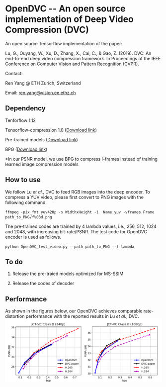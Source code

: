 # OpenDVC -- An open source implementation of Deep Video Compression (DVC)

An open source Tensorflow implementation of the paper:

Lu, G., Ouyang, W., Xu, D., Zhang, X., Cai, C., & Gao, Z. (2019). DVC: An end-to-end deep video compression framework. In Proceedings of the IEEE Conference on Computer Vision and Pattern Recognition (CVPR).

Contact:

Ren Yang @ ETH Zurich, Switzerland

Email: ren.yang@vision.ee.ethz.ch

## Dependency

Tenforflow 1.12

Tensorflow-compression 1.0 ([Download link](https://github.com/tensorflow/compression/releases/tag/v1.0))

Pre-trained models ([Download link](https://drive.google.com/drive/folders/1gUkf9FNjiZw6Pcr5U_bl3jgbM1_ZpB2K?usp=sharing))

BPG ([Download link](https://bellard.org/bpg/)) 

*In our PSNR model, we use BPG to compress I-frames instead of training learned image compression models

## How to use

We follow Lu *et al.*, DVC to feed RGB images into the deep encoder. To compress a YUV video, please first convert to PNG images with the following command.

```
ffmpeg -pix_fmt yuv420p -s WidthxHeight -i  Name.yuv -vframes Frame path_to_PNG/f%03d.png
```
The pre-trained codes are trained by 4 lambda values, i.e., 256, 512, 1024 and 2048, with increasing bit-rate/PSNR. The test code for OpenDVC encoder is used as follows.
```
python OpenDVC_test_video.py --path path_to_PNG --l lambda
```
## To do

1. Release the pre-traied models optimized for MS-SSIM

2. Release the codes of decoder

## Performance

As shown in the figures below, our OpenDVC achieves comparable rate-distortion performance with the reported results in Lu *et al.*, DVC.
![ ](OpenDVC_performance.png)

